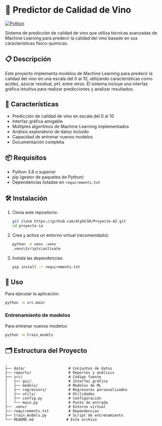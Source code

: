 # 🍷 Predictor de Calidad de Vino

[![Python](https://img.shields.io/badge/Python-3.8+-blue.svg)](https://www.python.org/)

Sistema de predicción de calidad de vino que utiliza técnicas avanzadas de Machine Learning para predecir la calidad del vino basado en sus características físico-químicas.

## 📋 Descripción

Este proyecto implementa modelos de Machine Learning para predecir la calidad del vino en una escala del 0 al 10, utilizando características como acidez, azúcar residual, pH, entre otros. El sistema incluye una interfaz gráfica intuitiva para realizar predicciones y analizar resultados.

## 🚀 Características

- Predicción de calidad de vino en escala del 0 al 10
- Interfaz gráfica amigable
- Múltiples algoritmos de Machine Learning implementados
- Análisis exploratorio de datos incluido
- Capacidad de entrenar nuevos modelos
- Documentación completa

## 📦 Requisitos

- Python 3.8 o superior
- pip (gestor de paquetes de Python)
- Dependencias listadas en `requirements.txt`

## 🛠️ Instalación

1. Clona este repositorio:
   ```bash
   git clone https://github.com/AlphCSR/Proyecto-AI.git
   cd proyecto-ia
   ```

2. Crea y activa un entorno virtual (recomendado):
   ```bash
   python -m venv .venv
   .venv\Scripts\activate 
   ```

3. Instala las dependencias:
   ```bash
   pip install -r requirements.txt
   ```

## 🚀 Uso

Para ejecutar la aplicación:

```bash
python -m src.main
```

### Entrenamiento de modelos

Para entrenar nuevos modelos:

```bash
python -m train_models
```

## 🗂️ Estructura del Proyecto

```
.
├── data/                    # Conjuntos de datos
├── reports/                 # Reportes y análisis
├── src/                     # Código fuente
│   ├── gui/                 # Interfaz gráfica
│   ├── models/              # Modelos de ML
│   ├── regressors/          # Regresores personalizados
│   ├── utils/               # Utilidades
│   ├── config.py            # Configuración
│   └── main.py              # Punto de entrada
├── .venv/                   # Entorno virtual
├── requirements.txt         # Dependencias
├── train_models.py          # Script de entrenamiento
└── README.md               # Este archivo
```
